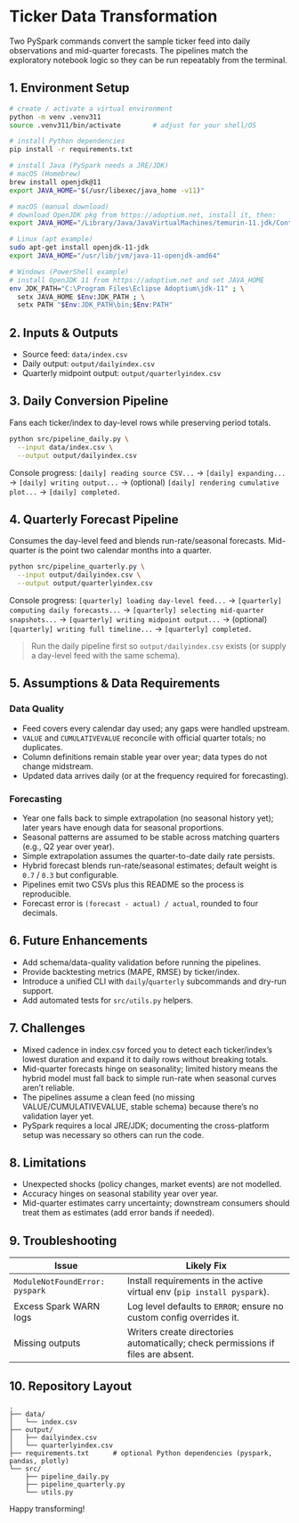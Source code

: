 # Ticker Data Transformation

Two PySpark commands convert the sample ticker feed into daily observations and mid-quarter forecasts. The pipelines match the exploratory notebook logic so they can be run repeatably from the terminal.

## 1. Environment Setup
```bash
# create / activate a virtual environment
python -m venv .venv311
source .venv311/bin/activate        # adjust for your shell/OS

# install Python dependencies
pip install -r requirements.txt

# install Java (PySpark needs a JRE/JDK)
# macOS (Homebrew)
brew install openjdk@11
export JAVA_HOME="$(/usr/libexec/java_home -v11)"

# macOS (manual download)
# download OpenJDK pkg from https://adoptium.net, install it, then:
export JAVA_HOME="/Library/Java/JavaVirtualMachines/temurin-11.jdk/Contents/Home"

# Linux (apt example)
sudo apt-get install openjdk-11-jdk
export JAVA_HOME="/usr/lib/jvm/java-11-openjdk-amd64"

# Windows (PowerShell example)
# install OpenJDK 11 from https://adoptium.net and set JAVA_HOME
env JDK_PATH="C:\Program Files\Eclipse Adoptium\jdk-11" ; \
  setx JAVA_HOME $Env:JDK_PATH ; \
  setx PATH "$Env:JDK_PATH\bin;$Env:PATH"
```

## 2. Inputs & Outputs
- Source feed: `data/index.csv`
- Daily output: `output/dailyindex.csv`
- Quarterly midpoint output: `output/quarterlyindex.csv`

## 3. Daily Conversion Pipeline
Fans each ticker/index to day-level rows while preserving period totals.
```bash
python src/pipeline_daily.py \
  --input data/index.csv \
  --output output/dailyindex.csv
```
Console progress: `[daily] reading source CSV...` → `[daily] expanding...` → `[daily] writing output...` → (optional) `[daily] rendering cumulative plot...` → `[daily] completed.`

## 4. Quarterly Forecast Pipeline
Consumes the day-level feed and blends run-rate/seasonal forecasts. Mid-quarter is the point two calendar months into a quarter.
```bash
python src/pipeline_quarterly.py \
  --input output/dailyindex.csv \
  --output output/quarterlyindex.csv
```
Console progress: `[quarterly] loading day-level feed...` → `[quarterly] computing daily forecasts...` → `[quarterly] selecting mid-quarter snapshots...` → `[quarterly] writing midpoint output...` → (optional) `[quarterly] writing full timeline...` → `[quarterly] completed.`

> Run the daily pipeline first so `output/dailyindex.csv` exists (or supply a day-level feed with the same schema).

## 5. Assumptions & Data Requirements
### Data Quality
- Feed covers every calendar day used; any gaps were handled upstream.
- `VALUE` and `CUMULATIVEVALUE` reconcile with official quarter totals; no duplicates.
- Column definitions remain stable year over year; data types do not change midstream.
- Updated data arrives daily (or at the frequency required for forecasting).

### Forecasting
- Year one falls back to simple extrapolation (no seasonal history yet); later years have enough data for seasonal proportions.
- Seasonal patterns are assumed to be stable across matching quarters (e.g., Q2 year over year).
- Simple extrapolation assumes the quarter-to-date daily rate persists.
- Hybrid forecast blends run-rate/seasonal estimates; default weight is `0.7` / `0.3` but configurable.
- Pipelines emit two CSVs plus this README so the process is reproducible.
- Forecast error is `(forecast - actual) / actual`, rounded to four decimals.

## 6. Future Enhancements
- Add schema/data-quality validation before running the pipelines.
- Provide backtesting metrics (MAPE, RMSE) by ticker/index.
- Introduce a unified CLI with `daily`/`quarterly` subcommands and dry-run support.
- Add automated tests for `src/utils.py` helpers.

## 7. Challenges
- Mixed cadence in index.csv forced you to detect each ticker/index’s lowest duration and expand it to daily rows without breaking totals.
- Mid-quarter forecasts hinge on seasonality; limited history means the hybrid model must fall back to simple run-rate when seasonal curves aren’t reliable.
- The pipelines assume a clean feed (no missing VALUE/CUMULATIVEVALUE, stable schema) because there’s no validation layer yet.
- PySpark requires a local JRE/JDK; documenting the cross-platform setup was necessary so others can run the code.

## 8. Limitations
- Unexpected shocks (policy changes, market events) are not modelled.
- Accuracy hinges on seasonal stability year over year.
- Mid-quarter estimates carry uncertainty; downstream consumers should treat them as estimates (add error bands if needed).

## 9. Troubleshooting
| Issue | Likely Fix |
| --- | --- |
| `ModuleNotFoundError: pyspark` | Install requirements in the active virtual env (`pip install pyspark`). |
| Excess Spark WARN logs | Log level defaults to `ERROR`; ensure no custom config overrides it. |
| Missing outputs | Writers create directories automatically; check permissions if files are absent. |

## 10. Repository Layout
```
.
├── data/
│   └── index.csv
├── output/
│   ├── dailyindex.csv
│   └── quarterlyindex.csv
├── requirements.txt      # optional Python dependencies (pyspark, pandas, plotly)
└── src/
    ├── pipeline_daily.py
    ├── pipeline_quarterly.py
    └── utils.py
```

Happy transforming!
